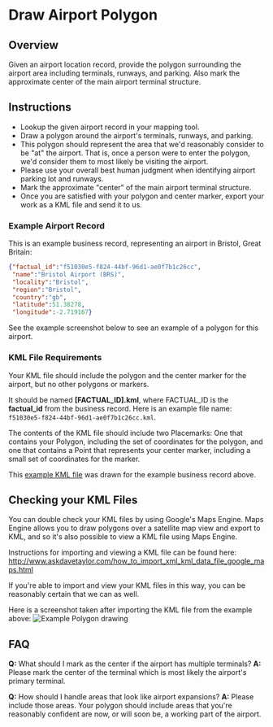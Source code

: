 Draw Airport Polygon
====================

## Overview

Given an airport location record, provide the polygon surrounding the airport area including terminals, runways, and parking.
Also mark the approximate center of the main airport terminal structure.

## Instructions

* Lookup the given airport record in your mapping tool.
* Draw a polygon around the airport's terminals, runways, and parking.
* This polygon should represent the area that we'd reasonably consider to be "at" the airport. That is, once a person were to enter the polygon, we'd consider them to most likely be visiting the airport.
* Please use your overall best human judgment when identifying airport parking lot and runways.
* Mark the approximate "center" of the main airport terminal structure.
* Once you are satisfied with your polygon and center marker, export your work as a KML file and send it to us.

### Example Airport Record

This is an example business record, representing an airport in Bristol, Great Britain:

```json
{"factual_id":"f51030e5-f824-44bf-96d1-ae0f7b1c26cc",
 "name":"Bristol Airport (BRS)",
 "locality":"Bristol",
 "region":"Bristol",
 "country":"gb",
 "latitude":51.38278,
 "longitude":-2.719167}
```

See the example screenshot below to see an example of a polygon for this airport.

### KML File Requirements

Your KML file should include the polygon and the center marker for the airport, but no other polygons or markers.

It should be named __[FACTUAL_ID].kml__, where FACTUAL_ID is the **factual_id** from the business record. Here is an example file name:
`f51030e5-f824-44bf-96d1-ae0f7b1c26cc.kml`.

The contents of the KML file should include two Placemarks: One that contains your Polygon, including the set of coordinates for the polygon, and one that contains a Point that represents your center marker, including a small set of coordinates for the marker.

This [example KML file](https://raw.github.com/Factual/public-works/master/polygons/examples/airports/f51030e5-f824-44bf-96d1-ae0f7b1c26cc.kml)
was drawn for the example business record above.

## Checking your KML Files

You can double check your KML files by using Google's Maps Engine. Maps Engine allows you to
draw polygons over a satellite map view and export to KML, and so it's also possible to view a
KML file using Maps Engine.

Instructions for importing and viewing a KML file can be found here:
http://www.askdavetaylor.com/how_to_import_xml_kml_data_file_google_maps.html

If you're able to import and view your KML files in this way, you can be reasonably certain that we can as well.

Here is a screenshot taken after importing the KML file from the example above:
![Example Polygon drawing](https://github.com/Factual/public-works/raw/master/polygons/examples/airports/f51030e5-f824-44bf-96d1-ae0f7b1c26cc.png)

## FAQ

**Q:** What should I mark as the center if the airport has multiple terminals?
**A:** Please mark the center of the terminal which is most likely the airport's primary terminal.

**Q:** How should I handle areas that look like airport expansions?
**A:** Please include those areas. Your polygon should include areas that you're reasonably confident are now, or will soon be, a working part of the airport. 
